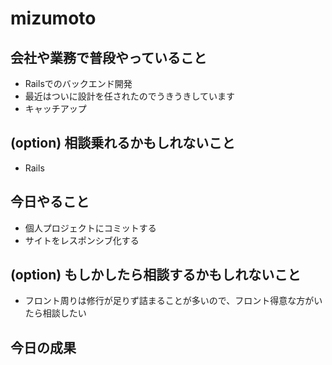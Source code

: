 # mizumoto

## 会社や業務で普段やっていること

- Railsでのバックエンド開発
- 最近はついに設計を任されたのでうきうきしています
- キャッチアップ

## (option) 相談乗れるかもしれないこと

- Rails

## 今日やること

- 個人プロジェクトにコミットする
- サイトをレスポンシブ化する

## (option) もしかしたら相談するかもしれないこと

- フロント周りは修行が足りず詰まることが多いので、フロント得意な方がいたら相談したい

## 今日の成果

